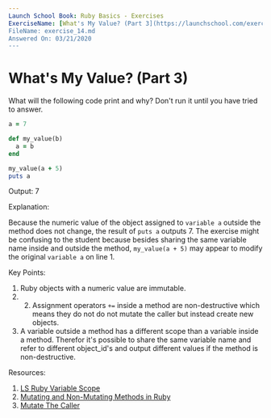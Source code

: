 ```yaml
---
Launch School Book: Ruby Basics - Exercises
ExerciseName: [What's My Value? (Part 3](https://launchschool.com/exercises/84be81eb)
FileName: exercise_14.md
Answered On: 03/21/2020
---
```


# What's My Value? (Part 3)

What will the following code print and why? Don't run it until you have 
tried to answer.

```ruby
a = 7

def my_value(b)
  a = b
end

my_value(a + 5)
puts a
```
Output: 7

Explanation: 

Because the numeric value of the object assigned to `variable a` outside the method 
does not change, the result of `puts a` outputs 7.  The exercise might be confusing 
to the student because besides sharing the same variable name inside and outside the 
method, `my_value(a + 5)` may appear to modify the original `variable a` on line 1.

Key Points: 

1. Ruby objects with a numeric value are immutable. 
2. 2. Assignment operators `+=` inside a method are non-destructive which means they 
do not do not mutate the caller but instead create new objects.
3. A variable outside a method has a different scope than a variable inside 
a method. Therefor it's possible to share the same variable name and refer to 
different object_id's and output different values if the method is non-destructive.

Resources:

1. [LS Ruby Variable Scope](https://launchschool.com/books/ruby/read/variables#variablescope)
2. [Mutating and Non-Mutating Methods in Ruby](https://launchschool.com/blog/mutating-and-non-mutating-methods)
3. [Mutate The Caller](https://medium.com/@anacasilva/mutate-the-caller-bf01d90c15a6)